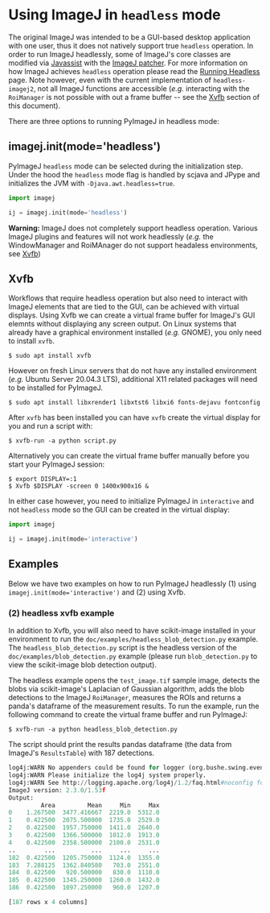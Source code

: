 # Using ImageJ in `headless` mode

The original ImageJ was intended to be a GUI-based desktop application with one user, thus it does not natively support true `headless` operation. In order to run ImageJ headlessly, some of ImageJ's core classes are modified via [Javassist](https://imagej.net/develop/javassist) with the [ImageJ patcher](https://github.com/imagej/ij1-patcher/). For more information on how ImageJ achieves `headless` operation please read the [Running Headless](https://imagej.net/learn/headless) page. Note however, even with the current implementation of `headless-imagej2`, not all ImageJ functions are accessible (_e.g._ interacting with the `RoiManager` is not possible with out a frame buffer -- see the [Xvfb](#Xvfb) section of this document).

There are three options to running PyImageJ in headless mode:

## imagej.init(mode='headless')

PyImageJ `headless` mode can be selected during the initialization step. Under the hood the `headless` mode flag is handled by scjava and JPype and initializes the JVM with `-Djava.awt.headless=true`.

```python
import imagej

ij = imagej.init(mode='headless')
```

**Warning:** ImageJ does not completely support headless operation. Various ImageJ plugins and features will not work headlessly (_e.g._ the WindowManager and RoiMAnager do not support headaless environments, see [Xvfb](#Xvfb))

## Xvfb
 
 Workflows that require headless operation but also need to interact with ImageJ elements that are tied to the GUI, can be achieved with virtual displays. Using Xvfb we can create a virtual frame buffer for ImageJ's GUI elemnts without displaying any screen output. On Linux systems that already have a graphical environment installed (_e.g._ GNOME), you only need to install `xvfb`. 

```console
$ sudo apt install xvfb
```

However on fresh Linux servers that do not have any installed environment (_e.g._ Ubuntu Server 20.04.3 LTS), additional X11 related packages will need to be installed for PyImageJ.

```console
$ sudo apt install libxrender1 libxtst6 libxi6 fonts-dejavu fontconfig
```

After `xvfb` has been installed you can have `xvfb` create the virtual display for you and run a script with:

```console
$ xvfb-run -a python script.py
```

Alternatively you can create the virtual frame buffer manually before you start your PyImageJ session:

```console
$ export DISPLAY=:1
$ Xvfb $DISPLAY -screen 0 1400x900x16 &
```

In either case however, you need to initialize PyImageJ in `interactive` and not `headless` mode so the GUI can be created in the virtual display:

```python
import imagej

ij = imagej.init(mode='interactive')
```

## Examples

Below we have two examples on how to run PyImageJ headlessly (1) using `imagej.init(mode='interactive')` and (2) using Xvfb.

### **(2) headless xvfb example**

In addition to Xvfb, you will also need to have scikit-image installed in your environment to run the `doc/examples/headless_blob_detection.py` example. The `headless_blob_detection.py` script is the headless version of the `doc/examples/blob_detection.py` example (please run `blob_detection.py` to view the scikit-image blob detection output). 

The headless example opens the `test_image.tif` sample image, detects the blobs via scikit-image's Laplacian of Gaussian algorithm, adds the blob detections to the ImageJ `RoiManager`, measures the ROIs and returns a panda's dataframe of the measurement results. To run the example, run the following command to create the virtual frame buffer and run PyImageJ:

```console
$ xvfb-run -a python headless_blob_detection.py
```

The script should print the results pandas dataframe (the data from ImageJ's `ResultsTable`) with 187 detections.

```python
log4j:WARN No appenders could be found for logger (org.bushe.swing.event.EventService).
log4j:WARN Please initialize the log4j system properly.
log4j:WARN See http://logging.apache.org/log4j/1.2/faq.html#noconfig for more info.
ImageJ version: 2.3.0/1.53f
Output: 
         Area         Mean     Min     Max
0    1.267500  3477.416667  2219.0  5312.0
1    0.422500  2075.500000  1735.0  2529.0
2    0.422500  1957.750000  1411.0  2640.0
3    0.422500  1366.500000  1012.0  1913.0
4    0.422500  2358.500000  2100.0  2531.0
..        ...          ...     ...     ...
182  0.422500  1205.750000  1124.0  1355.0
183  7.288125  1362.840580   703.0  2551.0
184  0.422500   920.500000   830.0  1110.0
185  0.422500  1345.250000  1260.0  1432.0
186  0.422500  1097.250000   960.0  1207.0

[187 rows x 4 columns]
```